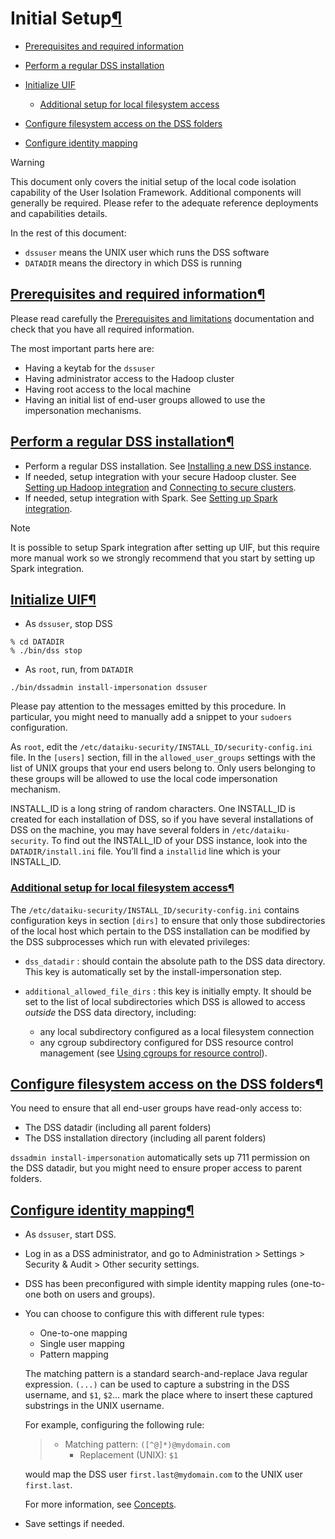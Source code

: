 Initial Setup[¶](#initial-setup "Permalink to this heading")
============================================================



* [Prerequisites and required information](#prerequisites-and-required-information)
* [Perform a regular DSS installation](#perform-a-regular-dss-installation)
* [Initialize UIF](#initialize-uif)


	+ [Additional setup for local filesystem access](#additional-setup-for-local-filesystem-access)
* [Configure filesystem access on the DSS folders](#configure-filesystem-access-on-the-dss-folders)
* [Configure identity mapping](#configure-identity-mapping)




Warning


This document only covers the initial setup of the local code isolation capability of the User Isolation Framework. Additional components will generally be required. Please refer to the adequate reference deployments and capabilities details.



In the rest of this document:


* `dssuser` means the UNIX user which runs the DSS software
* `DATADIR` means the directory in which DSS is running



[Prerequisites and required information](#id1)[¶](#prerequisites-and-required-information "Permalink to this heading")
----------------------------------------------------------------------------------------------------------------------


Please read carefully the [Prerequisites and limitations](prerequisites-limitations.html) documentation and check that you have all required information.


The most important parts here are:


* Having a keytab for the `dssuser`
* Having administrator access to the Hadoop cluster
* Having root access to the local machine
* Having an initial list of end\-user groups allowed to use the impersonation mechanisms.




[Perform a regular DSS installation](#id2)[¶](#perform-a-regular-dss-installation "Permalink to this heading")
--------------------------------------------------------------------------------------------------------------


* Perform a regular DSS installation. See [Installing a new DSS instance](../installation/custom/initial-install.html).
* If needed, setup integration with your secure Hadoop cluster. See [Setting up Hadoop integration](../hadoop/installation.html) and [Connecting to secure clusters](../hadoop/secure-clusters.html).
* If needed, setup integration with Spark. See [Setting up Spark integration](../spark/installation.html).



Note


It is possible to setup Spark integration after setting up UIF, but this require more manual work so we strongly recommend that you start by setting up Spark integration.





[Initialize UIF](#id3)[¶](#initialize-uif "Permalink to this heading")
----------------------------------------------------------------------


* As `dssuser`, stop DSS



```
% cd DATADIR
% ./bin/dss stop

```


* As `root`, run, from `DATADIR`



```
./bin/dssadmin install-impersonation dssuser

```


Please pay attention to the messages emitted by this procedure. In particular, you might need to manually add a snippet to your `sudoers` configuration.


As `root`, edit the `/etc/dataiku-security/INSTALL_ID/security-config.ini` file. In the `[users]` section, fill in the `allowed_user_groups` settings with the list of UNIX groups that your end users belong to. Only users belonging to these groups will be allowed to use the local code impersonation mechanism.


INSTALL\_ID is a long string of random characters. One INSTALL\_ID is created for each installation of DSS, so if you have several installations of DSS on the machine, you may have several folders in `/etc/dataiku-security`. To find out the INSTALL\_ID of your DSS instance, look into the `DATADIR/install.ini` file. You’ll find a `installid` line which is your INSTALL\_ID.



### [Additional setup for local filesystem access](#id4)[¶](#additional-setup-for-local-filesystem-access "Permalink to this heading")


The `/etc/dataiku-security/INSTALL_ID/security-config.ini` contains configuration keys in section `[dirs]` to ensure that
only those subdirectories of the local host which pertain to the DSS installation can be modified by the
DSS subprocesses which run with elevated privileges:


* `dss_datadir` : should contain the absolute path to the DSS data directory. This key is automatically set
by the install\-impersonation step.
* `additional_allowed_file_dirs` : this key is initially empty. It should be set to the list of local
subdirectories which DSS is allowed to access *outside* the DSS data directory, including:


	+ any local subdirectory configured as a local filesystem connection
	+ any cgroup subdirectory configured for DSS resource control management (see [Using cgroups for resource control](../operations/cgroups.html)).





[Configure filesystem access on the DSS folders](#id5)[¶](#configure-filesystem-access-on-the-dss-folders "Permalink to this heading")
--------------------------------------------------------------------------------------------------------------------------------------


You need to ensure that all end\-user groups have read\-only access to:


* The DSS datadir (including all parent folders)
* The DSS installation directory (including all parent folders)


`dssadmin install-impersonation` automatically sets up 711 permission on the DSS datadir, but you might need to ensure proper access to parent folders.




[Configure identity mapping](#id6)[¶](#configure-identity-mapping "Permalink to this heading")
----------------------------------------------------------------------------------------------


* As `dssuser`, start DSS.
* Log in as a DSS administrator, and go to Administration \> Settings \> Security \& Audit \> Other security settings.
* DSS has been preconfigured with simple identity mapping rules (one\-to\-one both on users and groups).
* You can choose to configure this with different rule types:


	+ One\-to\-one mapping
	+ Single user mapping
	+ Pattern mapping
	
	
	The matching pattern is a standard search\-and\-replace Java regular expression. `(...)` can be used to capture a substring in the DSS username, and `$1`, `$2`… mark the place where to insert these captured substrings in the UNIX username.
	
	
	For example, configuring the following rule:
	
	
	
	> - Matching pattern: `([^@]*)@mydomain.com`
	> 	- Replacement (UNIX): `$1`
	
	
	would map the DSS user `first.last@mydomain.com` to the UNIX user `first.last`.
	
	
	For more information, see [Concepts](concepts.html).
* Save settings if needed.